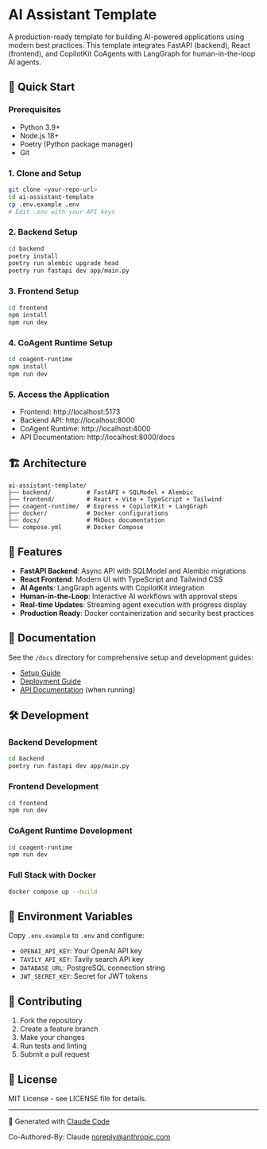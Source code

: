 # AI Assistant Template

A production-ready template for building AI-powered applications using modern best practices. This template integrates FastAPI (backend), React (frontend), and CopilotKit CoAgents with LangGraph for human-in-the-loop AI agents.

## 🚀 Quick Start

### Prerequisites

- Python 3.9+
- Node.js 18+
- Poetry (Python package manager)
- Git

### 1. Clone and Setup

```bash
git clone <your-repo-url>
cd ai-assistant-template
cp .env.example .env
# Edit .env with your API keys
```

### 2. Backend Setup

```bash
cd backend
poetry install
poetry run alembic upgrade head
poetry run fastapi dev app/main.py
```

### 3. Frontend Setup

```bash
cd frontend
npm install
npm run dev
```

### 4. CoAgent Runtime Setup

```bash
cd coagent-runtime
npm install
npm run dev
```

### 5. Access the Application

- Frontend: http://localhost:5173
- Backend API: http://localhost:8000
- CoAgent Runtime: http://localhost:4000
- API Documentation: http://localhost:8000/docs

## 🏗️ Architecture

```
ai-assistant-template/
├── backend/          # FastAPI + SQLModel + Alembic
├── frontend/         # React + Vite + TypeScript + Tailwind
├── coagent-runtime/  # Express + CopilotKit + LangGraph
├── docker/           # Docker configurations
├── docs/             # MkDocs documentation
└── compose.yml       # Docker Compose
```

## 🧠 Features

- **FastAPI Backend**: Async API with SQLModel and Alembic migrations
- **React Frontend**: Modern UI with TypeScript and Tailwind CSS
- **AI Agents**: LangGraph agents with CopilotKit integration
- **Human-in-the-Loop**: Interactive AI workflows with approval steps
- **Real-time Updates**: Streaming agent execution with progress display
- **Production Ready**: Docker containerization and security best practices

## 📖 Documentation

See the `/docs` directory for comprehensive setup and development guides:

- [Setup Guide](docs/docs/setup.md)
- [Deployment Guide](docs/docs/deployment.md)
- [API Documentation](http://localhost:8000/docs) (when running)

## 🛠️ Development

### Backend Development

```bash
cd backend
poetry run fastapi dev app/main.py
```

### Frontend Development

```bash
cd frontend
npm run dev
```

### CoAgent Runtime Development

```bash
cd coagent-runtime
npm run dev
```

### Full Stack with Docker

```bash
docker compose up --build
```

## 🔑 Environment Variables

Copy `.env.example` to `.env` and configure:

- `OPENAI_API_KEY`: Your OpenAI API key
- `TAVILY_API_KEY`: Tavily search API key  
- `DATABASE_URL`: PostgreSQL connection string
- `JWT_SECRET_KEY`: Secret for JWT tokens

## 🤝 Contributing

1. Fork the repository
2. Create a feature branch
3. Make your changes
4. Run tests and linting
5. Submit a pull request

## 📄 License

MIT License - see LICENSE file for details.

---

🤖 Generated with [Claude Code](https://claude.ai/code)

Co-Authored-By: Claude <noreply@anthropic.com>
